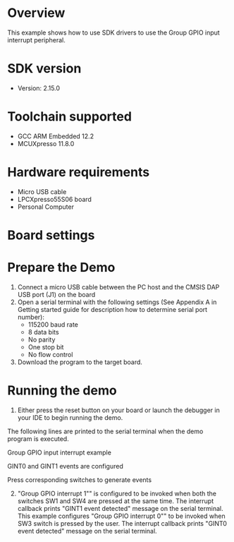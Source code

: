 Overview
========
This example shows how to use SDK drivers to use the Group GPIO input interrupt peripheral.

SDK version
===========
- Version: 2.15.0

Toolchain supported
===================
- GCC ARM Embedded  12.2
- MCUXpresso  11.8.0

Hardware requirements
=====================
- Micro USB cable
- LPCXpresso55S06 board
- Personal Computer

Board settings
==============

Prepare the Demo
================
1.  Connect a micro USB cable between the PC host and the CMSIS DAP USB port (J1) on the board
2.  Open a serial terminal with the following settings (See Appendix A in Getting started guide for description how to determine serial port number):
    - 115200 baud rate
    - 8 data bits
    - No parity
    - One stop bit
    - No flow control
3.  Download the program to the target board.

Running the demo
================
1.  Either press the reset button on your board or launch the debugger in your IDE to begin running the demo.

The following lines are printed to the serial terminal when the demo program is executed.

Group GPIO input interrupt example

GINT0 and GINT1 events are configured

Press corresponding switches to generate events

2. "Group GPIO interrupt 1"" is configured to be invoked when both the switches SW1 and SW4 are pressed at the same time. The interrupt callback prints "GINT1 event detected" message on the serial terminal.
   This example configures "Group GPIO interrupt 0"" to be invoked when SW3 switch is pressed by the user. The interrupt callback prints "GINT0 event detected" message on the serial terminal.
